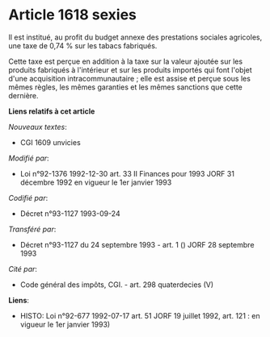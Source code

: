 # Article 1618 sexies

Il est institué, au profit du budget annexe des prestations sociales agricoles, une taxe de 0,74 % sur les tabacs fabriqués.

Cette taxe est perçue en addition à la taxe sur la valeur ajoutée sur les produits fabriqués à l'intérieur et sur les
produits importés qui font l'objet d'une acquisition intracommunautaire ; elle est assise et perçue sous les mêmes règles,
les mêmes garanties et les mêmes sanctions que cette dernière.

**Liens relatifs à cet article**

_Nouveaux textes_:

  - CGI 1609 unvicies

_Modifié par_:

  - Loi n°92-1376 1992-12-30 art. 33 II Finances pour 1993 JORF 31 décembre 1992 en vigueur le 1er janvier 1993

_Codifié par_:

  - Décret n°93-1127 1993-09-24

_Transféré par_:

  - Décret n°93-1127 du 24 septembre 1993 - art. 1 () JORF 28 septembre 1993

_Cité par_:

  - Code général des impôts, CGI. - art. 298 quaterdecies (V)

**Liens**:

  - HISTO: Loi n°92-677 1992-07-17 art. 51 JORF 19 juillet 1992, art. 121 : en vigueur le 1er janvier 1993)
